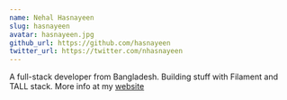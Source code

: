 ```yaml
---
name: Nehal Hasnayeen
slug: hasnayeen
avatar: hasnayeen.jpg
github_url: https://github.com/hasnayeen
twitter_url: https://twitter.com/nhasnayeen
---
```


A full-stack developer from Bangladesh. Building stuff with Filament and TALL stack. More info at my [website](https://hasnayeen.com)
